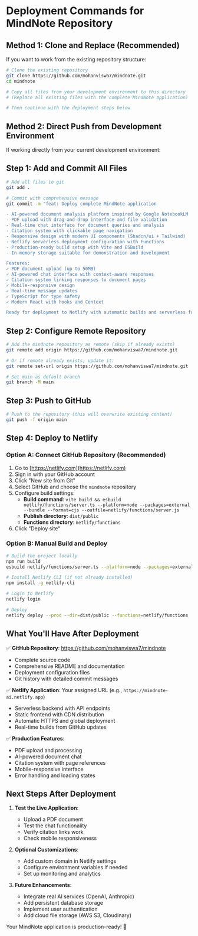 # Deployment Commands for MindNote Repository

## Method 1: Clone and Replace (Recommended)

If you want to work from the existing repository structure:

```bash
# Clone the existing repository
git clone https://github.com/mohanviswa7/mindnote.git
cd mindnote

# Copy all files from your development environment to this directory
# (Replace all existing files with the complete MindNote application)

# Then continue with the deployment steps below
```

## Method 2: Direct Push from Development Environment

If working directly from your current development environment:

## Step 1: Add and Commit All Files

```bash
# Add all files to git
git add .

# Commit with comprehensive message
git commit -m "feat: Deploy complete MindNote application

- AI-powered document analysis platform inspired by Google NotebookLM
- PDF upload with drag-and-drop interface and file validation
- Real-time chat interface for document queries and analysis
- Citation system with clickable page navigation
- Responsive design with modern UI components (Shadcn/ui + Tailwind)
- Netlify serverless deployment configuration with Functions
- Production-ready build setup with Vite and ESBuild
- In-memory storage suitable for demonstration and development

Features:
✓ PDF document upload (up to 50MB)
✓ AI-powered chat interface with context-aware responses
✓ Citation system linking responses to document pages
✓ Mobile-responsive design
✓ Real-time message updates
✓ TypeScript for type safety
✓ Modern React with hooks and Context

Ready for deployment to Netlify with automatic builds and serverless functions."
```

## Step 2: Configure Remote Repository

```bash
# Add the mindnote repository as remote (skip if already exists)
git remote add origin https://github.com/mohanviswa7/mindnote.git

# Or if remote already exists, update it:
git remote set-url origin https://github.com/mohanviswa7/mindnote.git

# Set main as default branch
git branch -M main
```

## Step 3: Push to GitHub

```bash
# Push to the repository (this will overwrite existing content)
git push -f origin main
```

## Step 4: Deploy to Netlify

### Option A: Connect GitHub Repository (Recommended)

1. Go to [https://netlify.com](https://netlify.com)
2. Sign in with your GitHub account
3. Click "New site from Git"
4. Select GitHub and choose the `mindnote` repository
5. Configure build settings:
   - **Build command**: `vite build && esbuild netlify/functions/server.ts --platform=node --packages=external --bundle --format=cjs --outfile=netlify/functions/server.js`
   - **Publish directory**: `dist/public`
   - **Functions directory**: `netlify/functions`
6. Click "Deploy site"

### Option B: Manual Build and Deploy

```bash
# Build the project locally
npm run build
esbuild netlify/functions/server.ts --platform=node --packages=external --bundle --format=cjs --outfile=netlify/functions/server.js

# Install Netlify CLI (if not already installed)
npm install -g netlify-cli

# Login to Netlify
netlify login

# Deploy
netlify deploy --prod --dir=dist/public --functions=netlify/functions
```

## What You'll Have After Deployment

✅ **GitHub Repository**: https://github.com/mohanviswa7/mindnote
- Complete source code
- Comprehensive README and documentation
- Deployment configuration files
- Git history with detailed commit messages

✅ **Netlify Application**: Your assigned URL (e.g., `https://mindnote-ai.netlify.app`)
- Serverless backend with API endpoints
- Static frontend with CDN distribution
- Automatic HTTPS and global deployment
- Real-time builds from GitHub updates

✅ **Production Features**:
- PDF upload and processing
- AI-powered document chat
- Citation system with page references
- Mobile-responsive interface
- Error handling and loading states

## Next Steps After Deployment

1. **Test the Live Application**:
   - Upload a PDF document
   - Test the chat functionality
   - Verify citation links work
   - Check mobile responsiveness

2. **Optional Customizations**:
   - Add custom domain in Netlify settings
   - Configure environment variables if needed
   - Set up monitoring and analytics

3. **Future Enhancements**:
   - Integrate real AI services (OpenAI, Anthropic)
   - Add persistent database storage
   - Implement user authentication
   - Add cloud file storage (AWS S3, Cloudinary)

Your MindNote application is production-ready! 🚀